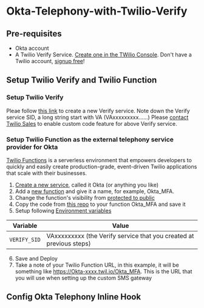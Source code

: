 # Okta-Telephony-with-Twilio-Verify

## Pre-requisites
* Okta account
* A Twilio Verify Service. [Create one in the TWilio Console](https://www.twilio.com/console/verify/services). Don't have a Twilio account, [signup free](https://www.twilio.com/try-twilio)!

## Setup Twilio Verify and Twilio Function
### Setup Twilio Verify
Pleae follow [this link](https://www.twilio.com/console/verify/services) to create a new Verify service. Note down the Verify service SID, a long string start with VA (VAxxxxxxxxx......)
Please [contact Twilio Sales](https://www.twilio.com/help/sales) to enable custom code feature for above Verify service. 
### Setup Twilio Function as the external telephony service provider for Okta
[Twilio Functions](https://www.twilio.com/docs/runtime/functions) is a serverless environment that empowers developers to quickly and easily create production-grade, event-driven Twilio applications that scale with their businesses.
1. [Create a new service](https://www.twilio.com/docs/runtime/functions/create-service), called it Okta (or anything you like)
2. Add a [new function](https://www.twilio.com/docs/runtime/functions/functions-editor) and give it a name, for example, Okta_MFA. 
3. Change the function's visibility from [protected to public](https://www.twilio.com/docs/runtime/functions-assets-api/api/understanding-visibility-public-private-and-protected-functions-and-assets)
4. Copy the code from [this repo](https://github.com/mingchaoma/Okta-Telephony-with-Twilio-Verify/blob/main/functions/Okta_Twilio_Verify.js) to your function Okta_MFA and save it
5. Setup following [Environment variables](https://www.twilio.com/docs/runtime/functions/variables)

Variable | Value 
--- | --- 
`VERIFY_SID`| VAxxxxxxxxx (the Verify service that you created at previous steps) 
6. Save and Deploy
7. Take a note of your Twilio Function URL, in this example, it will be something like https://Okta-xxxx.twil.io/Okta_MFA. This is the URL that you will use when setting up the custom SMS gateway

## Config Okta Telephony Inline Hook
